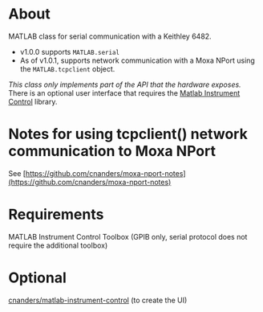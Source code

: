 # About

MATLAB class for serial communication with a Keithley 6482.  

- v1.0.0 supports `MATLAB.serial`
- As of v1.0.1, supports network communication with a Moxa NPort using the `MATLAB.tcpclient` object.  

*This class only implements part of the API that the hardware exposes.* There is an optional user interface that requires the [Matlab Instrument Control](https://github.com/cnanders/matlab-instrument-control) library.  

# Notes for using tcpclient() network communication to Moxa NPort

See [https://github.com/cnanders/moxa-nport-notes](https://github.com/cnanders/moxa-nport-notes)

# Requirements

MATLAB Instrument Control Toolbox (GPIB only, serial protocol does not require the additional toolbox)

# Optional

[cnanders/matlab-instrument-control](https://github.com/cnanders/matlab-instrument-control) (to create the UI)